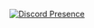 [![Discord Presence](https://lanyard-profile-readme.vercel.app/api/389168690899320842 )](https://discord.com/users/389168690899320842)
